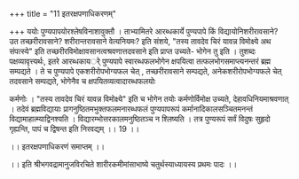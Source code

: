 +++
title = "11 इतरक्षपणाधिकरणम्"

+++
ययोः पुण्यपापयोरश्लेषविनाशावुक्तौ । ताभ्यामितरे आरब्धकार्ये पुण्यपापे किं विद्यायोनिशरीरावसाने? उत तच्छरीरावसाने? शरीरान्तरावसाने वेत्यनियमः? इति संशये, "तस्य तावदेव चिरं यावन्न विमोक्ष्ये अथ संपत्स्ये" इति तच्छरीरविमोक्षावसानत्वश्रवणात्तदवसाने इति प्राप्त उच्यते- भोगेन तु इति । तुशब्दः पक्षव्यावृत्त्यर्थः, इतरे आरब्धकायर्े पुण्यपापे स्वारब्धफलभोगेन क्षपयित्वा तत्फलभोगसमाप्त्यनन्तरं ब्रह्म सम्पद्यते । ते च पुण्यपापे एकशरीरोपभोग्यफल चेत् , तच्छरीरावसाने सम्पद्यते, अनेकशरीरोपभोग्यफले चेत् तदवसाने सम्पद्यते, भोगेनैव च क्षपयितव्यत्वादारब्धफलयोः

कर्मणोः । "तस्य तावदेव चिरं यावन्न विमोक्ष्ये" इति च भोगेन तयोः कर्मणोर्विमोक्ष उच्यते, देहावधिनियमाश्रवणात् । तदेवं ब्रह्मविद्यायाः प्रागनुष्ठितमभुक्तफलमनारब्धफलं पुण्यपापरूपं कर्मानादिकालसञ्चितमनन्तं विद्यामाहात्म्याद्विनश्यति । विद्यारम्भोत्तरकालमनुष्ठितञ्च न श्लिष्यति । तत्र पुण्यरूपं सर्वं विदुषः सुहृदो गृह्यन्ति, पापं च द्विषन्त इति निरवद्यम् ।। 19 ।।

।। इतरक्षपणाधिकरणं समाप्तम् ।।

।। इति श्रीभगवद्रामानुजविरचिते शारीरकमीमांसाभाष्ये चतुर्थस्याध्यायस्य प्रथमः पादः ।।